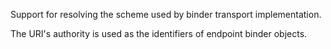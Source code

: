 Support for resolving the scheme used by binder transport implementation.

The URI's authority is used as the identifiers of endpoint binder objects.

